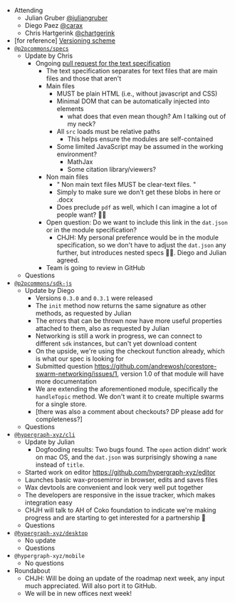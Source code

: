 -   Attending
    - Julian Gruber [@juliangruber](https://twitter.com/juliangruber)
    - Diego Paez [@carax](https://twitter.com/carax)
    - Chris Hartgerink [@chartgerink](https://twitter.com/chartgerink)
-   [for reference] [Versioning scheme](https://drive.google.com/a/libscie.org/open?id=1Hp4gIUVNePO33lGcYeK8dOwY6EZWCQrL7XrURIILslg)
-   [`@p2pcommons/specs`](https://github.com/p2pcommons/specs)
    - Update by Chris
      - Ongoing [pull request for the text specification](https://github.com/p2pcommons/specs/pull/17)
        - The text specification separates for text files that are main files and those that aren't
        - Main files
          - MUST be plain HTML (i.e., without javascript and CSS)
          - Minimal DOM that can be automatically injected into elements
            - what does that even mean though? Am I talking out of my neck?
          - All `src` loads must be relative paths
            - This helps ensure the modules are self-contained
          - Some limited JavaScript may be assumed in the working environment?
            - MathJax
            - Some citation library/viewers?
        - Non main files
          - " Non main text files MUST be clear-text files. "
          - Simply to make sure we don't get these blobs in here or .docx
          - Does preclude `pdf` as well, which I can imagine a lot of people want? :woman_shrugging:
        - Open question: Do we want to include this link in the `dat.json` or in the module specification?
          - CHJH: My personal preference would be in the module specification, so we don't have to adjust the `dat.json` any further, but introduces nested specs :woman_shrugging:. Diego and Julian agreed.
        - Team is going to review in GitHub
    - Questions
-   [`@p2pcommons/sdk-js`](https://github.com/p2pcommons/sdk-js)
    - Update by Diego
      - Versions `0.3.0` and `0.3.1` were released
      - The `init` method now returns the same signature as other methods, as requested by Julian
      - The errors that can be thrown now have more useful properties attached to them, also as requested by Julian
      - Networking is still a work in progress, we can connect to different `sdk` instances, but can't yet download content
      - On the upside, we're using the checkout function already, which is what our spec is looking for
      - Submitted question https://github.com/andrewosh/corestore-swarm-networking/issues/1, version 1.0 of that module will have more documentation
      - We are extending the aforementioned module, specifically the `handleTopic` method. We don't want it to create multiple swarms for a single store.
      - [there was also a comment about checkouts? DP please add for completeness?]
    - Questions
-   [`@hypergraph-xyz/cli`](https://github.com/hypergraph-xyz/cli)
    - Update by Julian
      - Dogfooding results: Two bugs found. The `open` action didnt' work on mac OS, and the `dat.json` was surprisingly showing a `name` instead of `title`.
     - Started work on editor https://github.com/hypergraph-xyz/editor
      - Launches basic wax-prosemirror in browser, edits and saves files
      - Wax devtools are convenient and look very well put together
      - The developers are responsive in the issue tracker, which makes integration easy
      - CHJH will talk to AH of Coko foundation to indicate we're making progress and are starting to get interested for a partnership :handshake:
    - Questions
-   [`@hypergraph-xyz/desktop`](https://github.com/hypergraph-xyz/desktop)
    - No update
    - Questions
-   `@hypergraph-xyz/mobile`
    - No questions
- Roundabout
    - CHJH: Will be doing an update of the roadmap next week, any input much appreciated. Will also port it to GitHub.
    - We will be in new offices next week!
    
